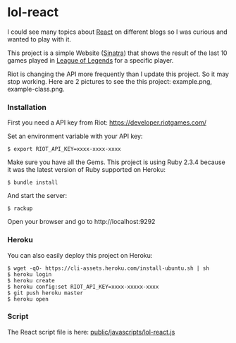 # lol-react

I could see many topics about [React](https://facebook.github.io/react/) on different
blogs so I was curious and wanted to play with it.

This project is a simple Website ([Sinatra](http://www.sinatrarb.com))
that shows the result of the last 10 games
played in [League of Legends](https://na.leagueoflegends.com/) for a specific player.

Riot is changing the API more frequently than I update this project. So it may
stop working. Here are 2 pictures to see the this project: example.png, example-class.png.

### Installation

First you need a API key from Riot: https://developer.riotgames.com/

Set an environment variable with your API key:
```
$ export RIOT_API_KEY=xxxx-xxxx-xxxx
```

Make sure you have all the Gems. This project is using Ruby 2.3.4 because
it was the latest version of Ruby supported on Heroku:
```
$ bundle install
```

And start the server:
```
$ rackup
```

Open your browser and go to http://localhost:9292

### Heroku

You can also easily deploy this project on Heroku:
```
$ wget -qO- https://cli-assets.heroku.com/install-ubuntu.sh | sh
$ heroku login
$ heroku create
$ heroku config:set RIOT_API_KEY=xxxx-xxxxx-xxxx
$ git push heroku master
$ heroku open
```

### Script

The React script file is here: [public/javascripts/lol-react.js](https://github.com/aklein-dex/lol-react/blob/master/public/javascripts/lol-react.js)

